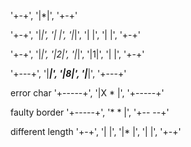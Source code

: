 '+-+',
'|*|',
'+-+'


'+-+',
'|*|',
'| |',
'|*|',
'| |',
'| |',
'+-+'

'+-+',
'|*|',
'|2|',
'|*|',
'|1|',
'| |',
'+-+'

'+---+',
'|***|',
'|*8*|',
'|***|',
'+---+'

error char
'+-----+',
'|X  * |',
'+-----+'


faulty border
'+-----+',
'*   * |',
'+-- --+'

different length
'+-+',
'| |',
'|*  |',
'|  |',
'+-+'
